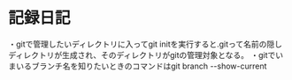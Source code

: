 # 記録日記

・gitで管理したいディレクトリに入ってgit initを実行すると.gitって名前の隠しディレクトリが生成され、そのディレクトリがgitの管理対象となる。
・gitでいまいるブランチ名を知りたいときのコマンドはgit branch --show-current